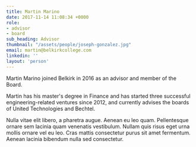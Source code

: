 ```yaml
---
title: Martin Marino
date: 2017-11-14 11:08:34 +0000
role:
- advisor
- board
sub_heading: Advisor
thumbnail: "/assets/people/joseph-gonzalez.jpg"
email: martin@belkirkcollege.com
linkedin: ''
layout: 'person'
---
```


Martin Marino joined Belkirk in 2016 as an advisor and member of the Board.

Martin has his master's degree in Finance and has started three successful engineering-related ventures since 2012, and currently advises the boards of United Technologies and Bechtel.

Nulla vitae elit libero, a pharetra augue. Aenean eu leo quam. Pellentesque ornare sem lacinia quam venenatis vestibulum. Nullam quis risus eget urna mollis ornare vel eu leo. Cras mattis consectetur purus sit amet fermentum. Aenean lacinia bibendum nulla sed consectetur.
